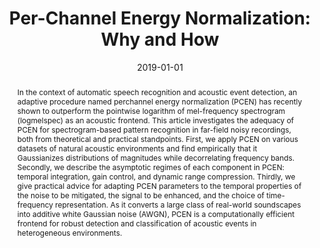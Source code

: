 ---
layout: default-publication
title: "Per-Channel Energy Normalization: Why and How"
collection: publications
permalink: /publications/2019-01-01-lostanlen2019perchannel
abstract: "In the context of automatic speech recognition and acoustic event detection, an adaptive procedure named perchannel energy normalization (PCEN) has recently shown to outperform the pointwise logarithm of mel-frequency spectrogram (logmelspec) as an acoustic frontend. This article investigates the adequacy of PCEN for spectrogram-based pattern recognition in far-field noisy recordings, both from theoretical and practical standpoints. First, we apply PCEN on various datasets of natural acoustic environments and find empirically that it Gaussianizes distributions of magnitudes while decorrelating frequency bands. Secondly, we describe the asymptotic regimes of each component in PCEN: temporal integration, gain control, and dynamic range compression. Thirdly, we give practical advice for adapting PCEN parameters to the temporal properties of the noise to be mitigated, the signal to be enhanced, and the choice of time-frequency representation. As it converts a large class of real-world soundscapes into additive white Gaussian noise (AWGN), PCEN is a computationally efficient frontend for robust detection and classification of acoustic events in heterogeneous environments."
date: 2019-01-01
venue: 'IEEE Signal Processing Letters'
venue_short: 'IEEE SPL'
paperurl: '/files/lostanlen2019perchannel.pdf'
categories: 
  - Environmental Machine Listening
citation: 'Lostanlen, V., Salamon, J., Cartwright, M., McFee, B., Farnsworth, A., Kelling, S., Bello, J.P. Per-Channel Energy Normalization: Why and How. In <i>IEEE Signal Processing Letters</i>, vol. 26(1), 2019, pp. 39-43.'
---